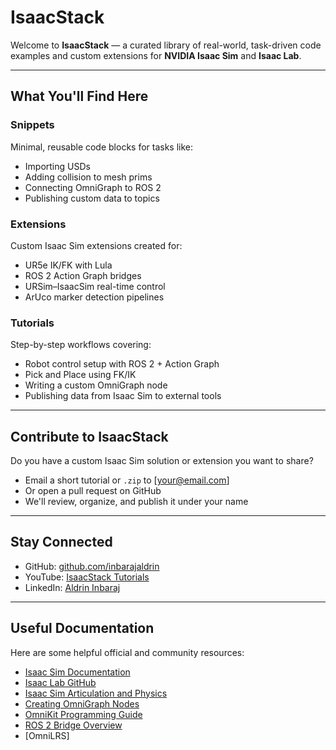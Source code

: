 # IsaacStack

Welcome to **IsaacStack** — a curated library of real-world, task-driven code examples and custom extensions for **NVIDIA Isaac Sim** and **Isaac Lab**.

---

## What You'll Find Here

### Snippets
Minimal, reusable code blocks for tasks like:
- Importing USDs
- Adding collision to mesh prims
- Connecting OmniGraph to ROS 2
- Publishing custom data to topics

### Extensions
Custom Isaac Sim extensions created for:
- UR5e IK/FK with Lula
- ROS 2 Action Graph bridges
- URSim–IsaacSim real-time control
- ArUco marker detection pipelines

### Tutorials
Step-by-step workflows covering:
- Robot control setup with ROS 2 + Action Graph
- Pick and Place using FK/IK
- Writing a custom OmniGraph node
- Publishing data from Isaac Sim to external tools

---

## Contribute to IsaacStack

Do you have a custom Isaac Sim solution or extension you want to share?
- Email a short tutorial or `.zip` to [your@email.com]
- Or open a pull request on GitHub
- We'll review, organize, and publish it under your name

---

## Stay Connected

- GitHub: [github.com/inbarajaldrin](https://github.com/inbarajaldrin)
- YouTube: [IsaacStack Tutorials](https://youtube.com/@isaacstack)
- LinkedIn: [Aldrin Inbaraj](https://linkedin.com/in/aldrininbaraj)

---

## Useful Documentation

Here are some helpful official and community resources:

- [Isaac Sim Documentation](https://docs.omniverse.nvidia.com/isaacsim/latest/)
- [Isaac Lab GitHub](https://github.com/NVIDIA-Omniverse/IsaacLab)
- [Isaac Sim Articulation and Physics](https://docs.omniverse.nvidia.com/isaacsim/latest/tutorials/tutorial_articulation_import.html)
- [Creating OmniGraph Nodes](https://docs.omniverse.nvidia.com/isaacsim/latest/ext_omnigraph/ogn_write_extension.html)
- [OmniKit Programming Guide](https://docs.omniverse.nvidia.com/kit/docs/omni.kit.scripting/latest/)
- [ROS 2 Bridge Overview](https://docs.omniverse.nvidia.com/isaacsim/latest/ros2_tutorials/tutorial_ros2_core.html)
- [OmniLRS]
